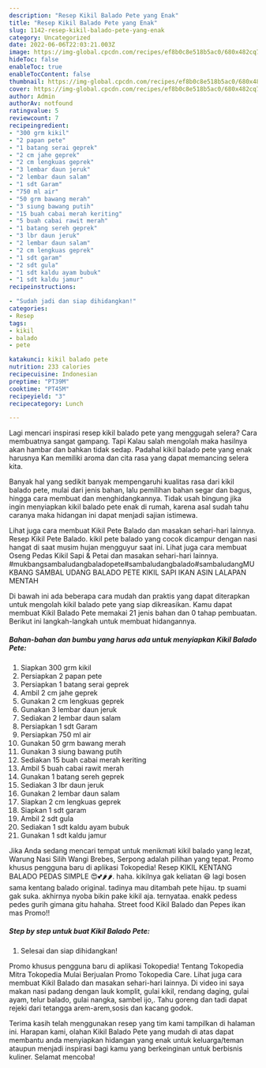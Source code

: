 ```yaml
---
description: "Resep Kikil Balado Pete yang Enak"
title: "Resep Kikil Balado Pete yang Enak"
slug: 1142-resep-kikil-balado-pete-yang-enak
category: Uncategorized
date: 2022-06-06T22:03:21.003Z
image: https://img-global.cpcdn.com/recipes/ef8b0c8e518b5ac0/680x482cq70/kikil-balado-pete-foto-resep-utama.jpg
hideToc: false
enableToc: true
enableTocContent: false
thumbnail: https://img-global.cpcdn.com/recipes/ef8b0c8e518b5ac0/680x482cq70/kikil-balado-pete-foto-resep-utama.jpg
cover: https://img-global.cpcdn.com/recipes/ef8b0c8e518b5ac0/680x482cq70/kikil-balado-pete-foto-resep-utama.jpg
author: Admin
authorAv: notfound
ratingvalue: 5
reviewcount: 7
recipeingredient:
- "300 grm kikil"
- "2 papan pete"
- "1 batang serai geprek"
- "2 cm jahe geprek"
- "2 cm lengkuas geprek"
- "3 lembar daun jeruk"
- "2 lembar daun salam"
- "1 sdt Garam"
- "750 ml air"
- "50 grm bawang merah"
- "3 siung bawang putih"
- "15 buah cabai merah keriting"
- "5 buah cabai rawit merah"
- "1 batang sereh geprek"
- "3 lbr daun jeruk"
- "2 lembar daun salam"
- "2 cm lengkuas geprek"
- "1 sdt garam"
- "2 sdt gula"
- "1 sdt kaldu ayam bubuk"
- "1 sdt kaldu jamur"
recipeinstructions:

- "Sudah jadi dan siap dihidangkan!"
categories:
- Resep
tags:
- kikil
- balado
- pete

katakunci: kikil balado pete 
nutrition: 233 calories
recipecuisine: Indonesian
preptime: "PT39M"
cooktime: "PT45M"
recipeyield: "3"
recipecategory: Lunch

---
```



Lagi mencari inspirasi resep kikil balado pete yang menggugah selera? Cara membuatnya sangat gampang. Tapi Kalau salah mengolah maka hasilnya akan hambar dan bahkan tidak sedap. Padahal kikil balado pete yang enak harusnya Kan memiliki aroma dan cita rasa yang dapat memancing selera kita.


Banyak hal yang sedikit banyak mempengaruhi kualitas rasa dari kikil balado pete, mulai dari jenis bahan, lalu pemilihan bahan segar dan bagus, hingga cara membuat dan menghidangkannya. Tidak usah bingung jika ingin menyiapkan kikil balado pete enak di rumah, karena asal sudah tahu caranya maka hidangan ini dapat menjadi sajian istimewa.

Lihat juga cara membuat Kikil Pete Balado dan masakan sehari-hari lainnya. Resep Kikil Pete Balado. kikil pete balado yang cocok dicampur dengan nasi hangat di saat musim hujan mengguyur saat ini. Lihat juga cara membuat Oseng Pedas Kikil Sapi &amp; Petai dan masakan sehari-hari lainnya. #mukbangsambaludangbaladopete#sambaludangbalado#sambaludangMUKBANG SAMBAL UDANG BALADO PETE KIKIL SAPI IKAN ASIN LALAPAN MENTAH


Di bawah ini ada beberapa cara mudah dan praktis yang dapat diterapkan untuk mengolah kikil balado pete yang siap dikreasikan. Kamu dapat membuat Kikil Balado Pete memakai 21 jenis bahan dan 0 tahap pembuatan. Berikut ini langkah-langkah untuk membuat hidangannya.

<!--inarticleads1-->

##### Bahan-bahan dan bumbu yang harus ada untuk menyiapkan Kikil Balado Pete:

1. Siapkan 300 grm kikil
1. Persiapkan 2 papan pete
1. Persiapkan 1 batang serai geprek
1. Ambil 2 cm jahe geprek
1. Gunakan 2 cm lengkuas geprek
1. Gunakan 3 lembar daun jeruk
1. Sediakan 2 lembar daun salam
1. Persiapkan 1 sdt Garam
1. Persiapkan 750 ml air
1. Gunakan 50 grm bawang merah
1. Gunakan 3 siung bawang putih
1. Sediakan 15 buah cabai merah keriting
1. Ambil 5 buah cabai rawit merah
1. Gunakan 1 batang sereh geprek
1. Sediakan 3 lbr daun jeruk
1. Gunakan 2 lembar daun salam
1. Siapkan 2 cm lengkuas geprek
1. Siapkan 1 sdt garam
1. Ambil 2 sdt gula
1. Sediakan 1 sdt kaldu ayam bubuk
1. Gunakan 1 sdt kaldu jamur


Jika Anda sedang mencari tempat untuk menikmati kikil balado yang lezat, Warung Nasi Silih Wangi Brebes, Serpong adalah pilihan yang tepat. Promo khusus pengguna baru di aplikasi Tokopedia! Resep KIKIL KENTANG BALADO PEDAS SIMPLE 😍💕🌶🌶. haha. kikilnya gak keliatan 😆 lagi bosen sama kentang balado original. tadinya mau ditambah pete hijau. tp suami gak suka. akhirnya nyoba bikin pake kikil aja. ternyataa. enakk pedess pedes gurih gimana gitu hahaha. Street food Kikil Balado dan Pepes ikan mas Promo!! 

<!--inarticleads2-->

##### Step by step untuk buat Kikil Balado Pete:


1. Selesai dan siap dihidangkan!

Promo khusus pengguna baru di aplikasi Tokopedia! Tentang Tokopedia Mitra Tokopedia Mulai Berjualan Promo Tokopedia Care. Lihat juga cara membuat Kikil Balado dan masakan sehari-hari lainnya. Di video ini saya makan nasi padang dengan lauk komplit, gulai kikil, rendang daging, gulai ayam, telur balado, gulai nangka, sambel ijo,. Tahu goreng dan tadi dapat rejeki dari tetangga arem-arem,sosis dan kacang godok. 

Terima kasih telah menggunakan resep yang tim kami tampilkan di halaman ini. Harapan kami, olahan Kikil Balado Pete yang mudah di atas dapat membantu anda menyiapkan hidangan yang enak untuk keluarga/teman ataupun menjadi inspirasi bagi kamu yang berkeinginan untuk berbisnis kuliner. Selamat mencoba!

